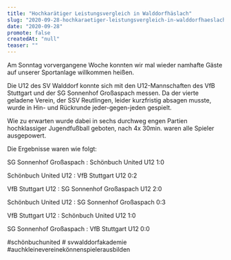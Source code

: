 ```yaml
---
title: "Hochkarätiger Leistungsvergleich in Walddorfhäslach"
slug: "2020-09-28-hochkaraetiger-leistungsvergleich-in-walddorfhaeslach"
date: "2020-09-28"
promote: false
createdAt: "null"
teaser: ""
---
```

Am Sonntag vorvergangene Woche konnten wir mal wieder namhafte Gäste auf unserer Sportanlage willkommen heißen.


Die U12 des SV Walddorf konnte sich mit den U12-Mannschaften des VfB Stuttgart und der SG Sonnenhof Großaspach messen. Da der vierte geladene Verein, der SSV Reutlingen, leider kurzfristig absagen musste, wurde in Hin- und Rückrunde jeder-gegen-jeden gespielt.


Wie zu erwarten wurde dabei in sechs durchweg engen Partien hochklassiger Jugendfußball geboten, nach 4x 30min. waren alle Spieler ausgepowert.


Die Ergebnisse waren wie folgt:


SG Sonnenhof Großaspach : Schönbuch United U12 1:0


Schönbuch United U12 : VfB Stuttgart U12 0:2


VfB Stuttgart U12 : SG Sonnenhof Großaspach U12 2:0


Schönbuch United U12 : SG Sonnenhof Großaspach 0:3


VfB Stuttgart U12 : Schönbuch United U12 1:0


SG Sonnenhof Großaspach : VfB Stuttgart U12 0:0


#schönbuchunited # svwalddorfakademie #auchkleinevereinekönnenspielerausbilden

